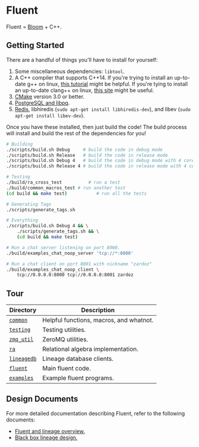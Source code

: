 # Fluent
Fluent = [Bloom][bloom_paper] + C++.

## Getting Started
There are a handful of things you'll have to install for yourself:

1. Some miscellaneous dependencies: `libtool`.
2. A C++ compiler that supports C++14. If you're trying to install an
   up-to-date g++ on linux, [this tutorial][gpp_tutorial] might be helpful. If
   you're tying to install an up-to-date clang++ on linux, [this
   site](http://apt.llvm.org/) might be useful.
3. [CMake](https://cmake.org/download) version 3.0 or better.
4. [PostgreSQL and libpq](https://www.postgresql.org/download/).
5. [Redis](https://redis.io/topics/quickstart), libhiredis (`sudo apt-get
   install libhiredis-dev`), and libev (`sudo apt-get install libev-dev`).

Once you have these installed, then just build the code! The build process will
install and build the rest of the dependencies for you!

```bash
# Building
./scripts/build.sh Debug     # build the code in debug mode
./scripts/build.sh Release   # build the code in release mode
./scripts/build.sh Debug 4   # build the code in debug mode with 4 cores
./scripts/build.sh Release 4 # build the code in release mode with 4 cores

# Testing
./build/ra_cross_test          # run a test
./build/common_macros_test # run another test
(cd build && make test)           # run all the tests

# Generating Tags
./scripts/generate_tags.sh

# Everything
./scripts/build.sh Debug 4 && \
    ./scripts/generate_tags.sh && \
    (cd build && make test)

# Run a chat server listening on port 8000.
./build/examples_chat_noop_server 'tcp://*:8000'

# Run a chat client on port 8001 with nickname "zardoz"
./build/examples_chat_noop_client \
    tcp://0.0.0.0:8000 tcp://0.0.0.0:8001 zardoz
```

## Tour
| Directory                    | Description                             |
| ---------------------------- | --------------------------------------- |
| [`common`](src/common)       | Helpful functions, macros, and whatnot. |
| [`testing`](src/testing)     | Testing utilities.                      |
| [`zmq_util`](src/zmq_util)   | ZeroMQ utilities.                       |
| [`ra`](src/ra)               | Relational algebra implementation.      |
| [`lineagedb`](src/lineagedb) | Lineage database clients.               |
| [`fluent`](src/fluent)       | Main fluent code.                       |
| [`examples`](src/examples)   | Example fluent programs.                |

## Design Documents
For more detailed documentation describing Fluent, refer to the following
documents:

- [Fluent and lineage overview.][doc_lineage_overview]
- [Black box lineage design.][doc_black_boxes]

[bloom_paper]: https://scholar.google.com/scholar?cluster=9165311711752272482
[gpp_tutorial]: http://scholtyssek.org/blog/2015/06/11/install-gcc-with-c14-support-on-ubuntumint
[doc_lineage_overview]: https://docs.google.com/document/d/1ykhcDQv8h9Eiymt47N7kx7oWlAmRbRsuA7EMZTIndNs/edit?usp=sharing
[doc_black_boxes]: https://docs.google.com/document/d/1bEMB0LiDQlCbGVSf2t2vo7RvJc3Dnh1WfRHTPsV0ehE/edit?usp=sharing
